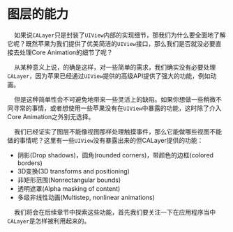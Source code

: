 # 图层的能力
&nbsp;&nbsp;&nbsp;&nbsp;如果说`CALayer`只是封装了`UIView`内部的实现细节，那我们为什么要全面地了解它呢？既然苹果为我们提供了优美简洁的`UIView`接口，那么我们是否就没必要直接去处理Core Animation的细节了呢？

&nbsp;&nbsp;&nbsp;&nbsp;从某种意义上说，的确是这样，对一些简单的需求，我们确实没有必要处理`CALayer`，因为苹果已经通过`UIView`提供的高级API提供了强大的功能，例如动画。

&nbsp;&nbsp;&nbsp;&nbsp;但是这种简单性会不可避免地带来一些灵活上的缺陷。如果你想做一些稍微不同寻常的事情，或者想使用一些苹果没有在`UIView`中暴露的功能，这时除了介入Core Animation之外别无选择。

&nbsp;&nbsp;&nbsp;&nbsp;我们已经证实了图层不能像视图那样处理触摸事件，那么它能做哪些视图不能做的事情呢？这里有一些`UIView`没有暴露出来的但CALayer提供的功能：

* 阴影(Drop shadows)，圆角(rounded corners)，带颜色的边框(colored borders)
* 3D变换(3D transforms and positioning)
* 非矩形范围(Nonrectangular bounds)
* 透明遮罩(Alpha masking of content)
* 多级非线性动画(Multistep, nonlinear animations)

&nbsp;&nbsp;&nbsp;&nbsp;我们将会在后续章节中探索这些功能，首先我们要关注一下在应用程序当中`CALayer`是怎样被利用起来的。

